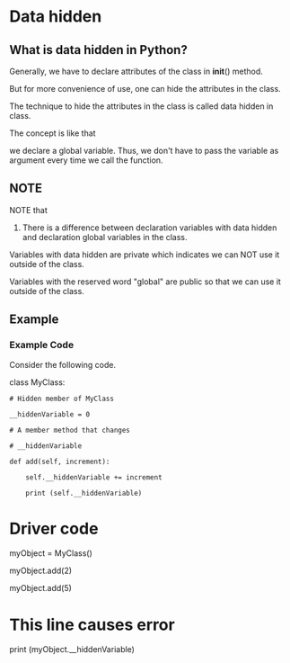 # Data hidden
## What is data hidden in Python?
Generally, we have to declare attributes of the class in __init__() method.

But for more convenience of use, one can hide the attributes in the class.

The technique to hide the attributes in the class is called data hidden in class.

The concept is like that

we declare a global variable. Thus, we don't have to pass the variable as argument every time we call the function.

## NOTE
NOTE that 
1. There is a difference between declaration variables with data hidden and declaration global variables in the class.

Variables with data hidden are private which indicates we can NOT use it outside of the class.

Variables with the reserved word "global" are public so that we can use it outside of the class.



## Example
### Example Code
Consider the following code.

class MyClass:

	# Hidden member of MyClass
  
	__hiddenVariable = 0
	
	# A member method that changes
  
	# __hiddenVariable
  
	def add(self, increment):
  
		self.__hiddenVariable += increment
    
		print (self.__hiddenVariable)

# Driver code

myObject = MyClass()	

myObject.add(2)

myObject.add(5)

# This line causes error

print (myObject.__hiddenVariable)



